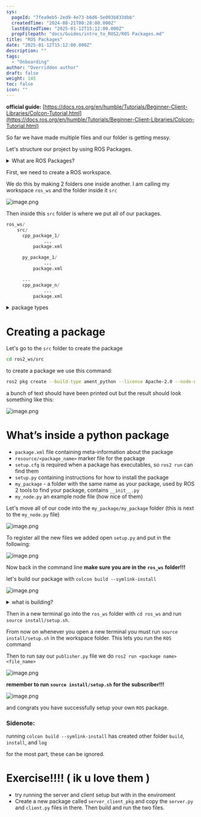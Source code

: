```yaml
---
sys:
  pageId: "7fea9eb5-2ed9-4e73-b6d6-5e093b833dbb"
  createdTime: "2024-08-21T00:28:00.000Z"
  lastEditedTime: "2025-01-12T15:12:00.000Z"
  propFilepath: "docs/Guides/intro_to_ROS2/ROS Packages.md"
title: "ROS Packages"
date: "2025-01-12T15:12:00.000Z"
description: ""
tags:
  - "Onboarding"
author: "Overridden author"
draft: false
weight: 145
toc: false
icon: ""
---
```


**official guide:** [https://docs.ros.org/en/humble/Tutorials/Beginner-Client-Libraries/Colcon-Tutorial.html](https://docs.ros.org/en/humble/Tutorials/Beginner-Client-Libraries/Colcon-Tutorial.html)

So far we have made multiple files and our folder is getting messy.

Let's structure our project by using ROS Packages.

<details>

<summary>What are ROS Packages?</summary>

ROS Packages are, as the name implies, packages of code that are highly sharable between ROS developers.

They consist of a folder, `package.xml` file, and source code

```python
      cpp_package_1/
		      ... imagine much code files here ..
          package.xml
```

</details>

First, we need to create a ROS workspace.

We do this by making 2 folders one inside another. I am calling my workspace `ros_ws` and the folder inside it `src`

![image.png](https://prod-files-secure.s3.us-west-2.amazonaws.com/d518164a-d88e-44d1-a4ee-3adb3bd8bce0/70706947-fd18-4537-a67b-e12946812d31/image.png?X-Amz-Algorithm=AWS4-HMAC-SHA256&X-Amz-Content-Sha256=UNSIGNED-PAYLOAD&X-Amz-Credential=ASIAZI2LB466626P7GT3%2F20250526%2Fus-west-2%2Fs3%2Faws4_request&X-Amz-Date=20250526T132127Z&X-Amz-Expires=3600&X-Amz-Security-Token=IQoJb3JpZ2luX2VjEHwaCXVzLXdlc3QtMiJHMEUCIEFdgq3yvVT0JfM2%2FXfUfkUJRMtw%2FEMAiFWis%2FDTEmxUAiEAuQQTni41KySk8KX2hepq9ss%2FReTbjmTFH%2B%2Fl0UnTSZ0q%2FwMIRRAAGgw2Mzc0MjMxODM4MDUiDAIEX%2BcD2DcVWnlpayrcA8YelCfO4vf7hTvuX3rjZxIogVjT%2BKYYJyT578Snq8pE8v%2BwSlEO9Eqo36nN97H2YsPdDHt%2B0f4bo%2BS9aVL4owIbPkUljyu0BEy4N8gOxgNBGtCUFjAiqgNJK3%2BQSDzCQ3K7PodHWFNLiY8iw%2Fr%2FcwRhVqXY3BfQcqhrsgRYuwQpGXdZLvC09uXhBB0jjfu8LTxHJ%2FeggB221MYE9B4x3fYLN3HuyPYZGUQkGUnxpX6nMXOXJmPsizZeUEoIvSai%2FMg8nVMX5Ayg%2F%2Fr%2FzjlvjeIB2dltOaammLz86TMct9WOv8xOaA5rE9hRI4kikZz9Gp24Elz6cwvOlq3NNQ9XUmIrVanLjd4hUROZIe0rA6gCKmtpCoe%2FrulHUpfoEgdWnXA%2FZ%2B6uDt3BcfhPbqzxkSr5YgwgREClzt6i1uDW3ImqbOjoBnZlclaDnb6GAcY19nSXBsIZ4ImudQr%2F7e3oi3gGUOsnsAYI6dqfz%2F1PFhUvg69Zaa5sBmLBU6vZZiraVMh2bz%2FDF%2FoTcF23nJ5QD3bpa%2F%2BBScRr4SChB8Kd3IFZQIqErOpas9drEuLBY1yOr%2FMQ5uX1J5zUmbrKecwJVjfAwxagSPRKYBQUPZ03gx9zjia3I4ocq4py9rp7MNOq0cEGOqUBbj6iblMdls6Oy9gBBQtZ83zRyCdoSmZ%2FVoCV%2Bvfi4a63mZ%2BmWfc8DjCrG70ivMIo8MCswq6JdUB4Ac%2FmTgUkzIjzWcWLWa69zyO70xiQA7XISlwqvvcUkj150VOrguZS896dpGgUu8I%2B2bSZxpD1W5sT6p38u0Uhb3XdeXQIAOu5Fi9C8NnssY7fr8XBWEwBuZRbn7D6BwndC6vLB%2FtMvBNF%2BMd0&X-Amz-Signature=8a70024b7ea93084db42753194648e956b5006e94612fd06cab6d3b82bd9fa0b&X-Amz-SignedHeaders=host&x-id=GetObject)

Then inside this `src` folder is where we put all of our packages.

```python
ros_ws/
    src/
      cpp_package_1/
		      ...
          package.xml

      py_package_1/
		      ...
          package.xml

      ...
      cpp_package_n/
		      ...
          package.xml

```

<details>

<summary>package types</summary>

packages can be either `C++` or python.

the intern file structure is different for each but for this guide we will stick to creating python packages

</details>

# Creating a package

Let's go to the `src` folder to create the package

```bash
cd ros2_ws/src
```

to create a package we use this command:

```bash
ros2 pkg create --build-type ament_python --license Apache-2.0 --node-name my_node my_package
```

a bunch of text should have been printed out but the result should look something like this:

![image.png](https://prod-files-secure.s3.us-west-2.amazonaws.com/d518164a-d88e-44d1-a4ee-3adb3bd8bce0/e6cf1e3f-8512-4a3e-b131-079f800bf3e8/image.png?X-Amz-Algorithm=AWS4-HMAC-SHA256&X-Amz-Content-Sha256=UNSIGNED-PAYLOAD&X-Amz-Credential=ASIAZI2LB466626P7GT3%2F20250526%2Fus-west-2%2Fs3%2Faws4_request&X-Amz-Date=20250526T132127Z&X-Amz-Expires=3600&X-Amz-Security-Token=IQoJb3JpZ2luX2VjEHwaCXVzLXdlc3QtMiJHMEUCIEFdgq3yvVT0JfM2%2FXfUfkUJRMtw%2FEMAiFWis%2FDTEmxUAiEAuQQTni41KySk8KX2hepq9ss%2FReTbjmTFH%2B%2Fl0UnTSZ0q%2FwMIRRAAGgw2Mzc0MjMxODM4MDUiDAIEX%2BcD2DcVWnlpayrcA8YelCfO4vf7hTvuX3rjZxIogVjT%2BKYYJyT578Snq8pE8v%2BwSlEO9Eqo36nN97H2YsPdDHt%2B0f4bo%2BS9aVL4owIbPkUljyu0BEy4N8gOxgNBGtCUFjAiqgNJK3%2BQSDzCQ3K7PodHWFNLiY8iw%2Fr%2FcwRhVqXY3BfQcqhrsgRYuwQpGXdZLvC09uXhBB0jjfu8LTxHJ%2FeggB221MYE9B4x3fYLN3HuyPYZGUQkGUnxpX6nMXOXJmPsizZeUEoIvSai%2FMg8nVMX5Ayg%2F%2Fr%2FzjlvjeIB2dltOaammLz86TMct9WOv8xOaA5rE9hRI4kikZz9Gp24Elz6cwvOlq3NNQ9XUmIrVanLjd4hUROZIe0rA6gCKmtpCoe%2FrulHUpfoEgdWnXA%2FZ%2B6uDt3BcfhPbqzxkSr5YgwgREClzt6i1uDW3ImqbOjoBnZlclaDnb6GAcY19nSXBsIZ4ImudQr%2F7e3oi3gGUOsnsAYI6dqfz%2F1PFhUvg69Zaa5sBmLBU6vZZiraVMh2bz%2FDF%2FoTcF23nJ5QD3bpa%2F%2BBScRr4SChB8Kd3IFZQIqErOpas9drEuLBY1yOr%2FMQ5uX1J5zUmbrKecwJVjfAwxagSPRKYBQUPZ03gx9zjia3I4ocq4py9rp7MNOq0cEGOqUBbj6iblMdls6Oy9gBBQtZ83zRyCdoSmZ%2FVoCV%2Bvfi4a63mZ%2BmWfc8DjCrG70ivMIo8MCswq6JdUB4Ac%2FmTgUkzIjzWcWLWa69zyO70xiQA7XISlwqvvcUkj150VOrguZS896dpGgUu8I%2B2bSZxpD1W5sT6p38u0Uhb3XdeXQIAOu5Fi9C8NnssY7fr8XBWEwBuZRbn7D6BwndC6vLB%2FtMvBNF%2BMd0&X-Amz-Signature=595b38b0f65e35b017e3395d5ebb9e96ab2e14c26f5aedf805179cd7f938dc2c&X-Amz-SignedHeaders=host&x-id=GetObject)

# What’s inside a python package

- `package.xml` file containing meta-information about the package
- `resource/<package_name>` marker file for the package
- `setup.cfg` is required when a package has executables, so `ros2 run` can find them
- `setup.py` containing instructions for how to install the package
- `my_package` - a folder with the same name as your package, used by ROS 2 tools to find your package, contains `__init__.py`
- `my_node.py` an example node file (how nice of them)

Let's move all of our code into the `my_package/my_package` folder (this is next to the `my_node.py` file)

![image.png](https://prod-files-secure.s3.us-west-2.amazonaws.com/d518164a-d88e-44d1-a4ee-3adb3bd8bce0/9ce58f11-0da9-4d3e-b86d-506a9685d378/image.png?X-Amz-Algorithm=AWS4-HMAC-SHA256&X-Amz-Content-Sha256=UNSIGNED-PAYLOAD&X-Amz-Credential=ASIAZI2LB466626P7GT3%2F20250526%2Fus-west-2%2Fs3%2Faws4_request&X-Amz-Date=20250526T132127Z&X-Amz-Expires=3600&X-Amz-Security-Token=IQoJb3JpZ2luX2VjEHwaCXVzLXdlc3QtMiJHMEUCIEFdgq3yvVT0JfM2%2FXfUfkUJRMtw%2FEMAiFWis%2FDTEmxUAiEAuQQTni41KySk8KX2hepq9ss%2FReTbjmTFH%2B%2Fl0UnTSZ0q%2FwMIRRAAGgw2Mzc0MjMxODM4MDUiDAIEX%2BcD2DcVWnlpayrcA8YelCfO4vf7hTvuX3rjZxIogVjT%2BKYYJyT578Snq8pE8v%2BwSlEO9Eqo36nN97H2YsPdDHt%2B0f4bo%2BS9aVL4owIbPkUljyu0BEy4N8gOxgNBGtCUFjAiqgNJK3%2BQSDzCQ3K7PodHWFNLiY8iw%2Fr%2FcwRhVqXY3BfQcqhrsgRYuwQpGXdZLvC09uXhBB0jjfu8LTxHJ%2FeggB221MYE9B4x3fYLN3HuyPYZGUQkGUnxpX6nMXOXJmPsizZeUEoIvSai%2FMg8nVMX5Ayg%2F%2Fr%2FzjlvjeIB2dltOaammLz86TMct9WOv8xOaA5rE9hRI4kikZz9Gp24Elz6cwvOlq3NNQ9XUmIrVanLjd4hUROZIe0rA6gCKmtpCoe%2FrulHUpfoEgdWnXA%2FZ%2B6uDt3BcfhPbqzxkSr5YgwgREClzt6i1uDW3ImqbOjoBnZlclaDnb6GAcY19nSXBsIZ4ImudQr%2F7e3oi3gGUOsnsAYI6dqfz%2F1PFhUvg69Zaa5sBmLBU6vZZiraVMh2bz%2FDF%2FoTcF23nJ5QD3bpa%2F%2BBScRr4SChB8Kd3IFZQIqErOpas9drEuLBY1yOr%2FMQ5uX1J5zUmbrKecwJVjfAwxagSPRKYBQUPZ03gx9zjia3I4ocq4py9rp7MNOq0cEGOqUBbj6iblMdls6Oy9gBBQtZ83zRyCdoSmZ%2FVoCV%2Bvfi4a63mZ%2BmWfc8DjCrG70ivMIo8MCswq6JdUB4Ac%2FmTgUkzIjzWcWLWa69zyO70xiQA7XISlwqvvcUkj150VOrguZS896dpGgUu8I%2B2bSZxpD1W5sT6p38u0Uhb3XdeXQIAOu5Fi9C8NnssY7fr8XBWEwBuZRbn7D6BwndC6vLB%2FtMvBNF%2BMd0&X-Amz-Signature=1a50055a757de450207b72983e7e5f9802bdda9ef98f74813cadc3d45a61b02c&X-Amz-SignedHeaders=host&x-id=GetObject)

To register all the new files we added open `setup.py` and put in the following:

![image.png](https://prod-files-secure.s3.us-west-2.amazonaws.com/d518164a-d88e-44d1-a4ee-3adb3bd8bce0/1cd7c262-4cae-4496-9d75-c178537d24a2/image.png?X-Amz-Algorithm=AWS4-HMAC-SHA256&X-Amz-Content-Sha256=UNSIGNED-PAYLOAD&X-Amz-Credential=ASIAZI2LB466626P7GT3%2F20250526%2Fus-west-2%2Fs3%2Faws4_request&X-Amz-Date=20250526T132127Z&X-Amz-Expires=3600&X-Amz-Security-Token=IQoJb3JpZ2luX2VjEHwaCXVzLXdlc3QtMiJHMEUCIEFdgq3yvVT0JfM2%2FXfUfkUJRMtw%2FEMAiFWis%2FDTEmxUAiEAuQQTni41KySk8KX2hepq9ss%2FReTbjmTFH%2B%2Fl0UnTSZ0q%2FwMIRRAAGgw2Mzc0MjMxODM4MDUiDAIEX%2BcD2DcVWnlpayrcA8YelCfO4vf7hTvuX3rjZxIogVjT%2BKYYJyT578Snq8pE8v%2BwSlEO9Eqo36nN97H2YsPdDHt%2B0f4bo%2BS9aVL4owIbPkUljyu0BEy4N8gOxgNBGtCUFjAiqgNJK3%2BQSDzCQ3K7PodHWFNLiY8iw%2Fr%2FcwRhVqXY3BfQcqhrsgRYuwQpGXdZLvC09uXhBB0jjfu8LTxHJ%2FeggB221MYE9B4x3fYLN3HuyPYZGUQkGUnxpX6nMXOXJmPsizZeUEoIvSai%2FMg8nVMX5Ayg%2F%2Fr%2FzjlvjeIB2dltOaammLz86TMct9WOv8xOaA5rE9hRI4kikZz9Gp24Elz6cwvOlq3NNQ9XUmIrVanLjd4hUROZIe0rA6gCKmtpCoe%2FrulHUpfoEgdWnXA%2FZ%2B6uDt3BcfhPbqzxkSr5YgwgREClzt6i1uDW3ImqbOjoBnZlclaDnb6GAcY19nSXBsIZ4ImudQr%2F7e3oi3gGUOsnsAYI6dqfz%2F1PFhUvg69Zaa5sBmLBU6vZZiraVMh2bz%2FDF%2FoTcF23nJ5QD3bpa%2F%2BBScRr4SChB8Kd3IFZQIqErOpas9drEuLBY1yOr%2FMQ5uX1J5zUmbrKecwJVjfAwxagSPRKYBQUPZ03gx9zjia3I4ocq4py9rp7MNOq0cEGOqUBbj6iblMdls6Oy9gBBQtZ83zRyCdoSmZ%2FVoCV%2Bvfi4a63mZ%2BmWfc8DjCrG70ivMIo8MCswq6JdUB4Ac%2FmTgUkzIjzWcWLWa69zyO70xiQA7XISlwqvvcUkj150VOrguZS896dpGgUu8I%2B2bSZxpD1W5sT6p38u0Uhb3XdeXQIAOu5Fi9C8NnssY7fr8XBWEwBuZRbn7D6BwndC6vLB%2FtMvBNF%2BMd0&X-Amz-Signature=71703056f1366365d496de42140caf3ced601ebea9e41c770cf7affecd948650&X-Amz-SignedHeaders=host&x-id=GetObject)

Now back in the command line **make sure you are in the** **`ros_ws`** **folder!!!**

let's build our package with `colcon build --symlink-install`

![image.png](https://prod-files-secure.s3.us-west-2.amazonaws.com/d518164a-d88e-44d1-a4ee-3adb3bd8bce0/2f2a0d27-b173-48fd-b189-5f5c0ce65619/image.png?X-Amz-Algorithm=AWS4-HMAC-SHA256&X-Amz-Content-Sha256=UNSIGNED-PAYLOAD&X-Amz-Credential=ASIAZI2LB466626P7GT3%2F20250526%2Fus-west-2%2Fs3%2Faws4_request&X-Amz-Date=20250526T132127Z&X-Amz-Expires=3600&X-Amz-Security-Token=IQoJb3JpZ2luX2VjEHwaCXVzLXdlc3QtMiJHMEUCIEFdgq3yvVT0JfM2%2FXfUfkUJRMtw%2FEMAiFWis%2FDTEmxUAiEAuQQTni41KySk8KX2hepq9ss%2FReTbjmTFH%2B%2Fl0UnTSZ0q%2FwMIRRAAGgw2Mzc0MjMxODM4MDUiDAIEX%2BcD2DcVWnlpayrcA8YelCfO4vf7hTvuX3rjZxIogVjT%2BKYYJyT578Snq8pE8v%2BwSlEO9Eqo36nN97H2YsPdDHt%2B0f4bo%2BS9aVL4owIbPkUljyu0BEy4N8gOxgNBGtCUFjAiqgNJK3%2BQSDzCQ3K7PodHWFNLiY8iw%2Fr%2FcwRhVqXY3BfQcqhrsgRYuwQpGXdZLvC09uXhBB0jjfu8LTxHJ%2FeggB221MYE9B4x3fYLN3HuyPYZGUQkGUnxpX6nMXOXJmPsizZeUEoIvSai%2FMg8nVMX5Ayg%2F%2Fr%2FzjlvjeIB2dltOaammLz86TMct9WOv8xOaA5rE9hRI4kikZz9Gp24Elz6cwvOlq3NNQ9XUmIrVanLjd4hUROZIe0rA6gCKmtpCoe%2FrulHUpfoEgdWnXA%2FZ%2B6uDt3BcfhPbqzxkSr5YgwgREClzt6i1uDW3ImqbOjoBnZlclaDnb6GAcY19nSXBsIZ4ImudQr%2F7e3oi3gGUOsnsAYI6dqfz%2F1PFhUvg69Zaa5sBmLBU6vZZiraVMh2bz%2FDF%2FoTcF23nJ5QD3bpa%2F%2BBScRr4SChB8Kd3IFZQIqErOpas9drEuLBY1yOr%2FMQ5uX1J5zUmbrKecwJVjfAwxagSPRKYBQUPZ03gx9zjia3I4ocq4py9rp7MNOq0cEGOqUBbj6iblMdls6Oy9gBBQtZ83zRyCdoSmZ%2FVoCV%2Bvfi4a63mZ%2BmWfc8DjCrG70ivMIo8MCswq6JdUB4Ac%2FmTgUkzIjzWcWLWa69zyO70xiQA7XISlwqvvcUkj150VOrguZS896dpGgUu8I%2B2bSZxpD1W5sT6p38u0Uhb3XdeXQIAOu5Fi9C8NnssY7fr8XBWEwBuZRbn7D6BwndC6vLB%2FtMvBNF%2BMd0&X-Amz-Signature=dfac280b5393d16c0199cf7d5964e35d455aeeaa3d261443dee59a592063d234&X-Amz-SignedHeaders=host&x-id=GetObject)

<details>

<summary>what is building?</summary>

if you are a CS major at Rose-Hulman you will learn the answer to this in CSSE132

but TLDR; is it combines all the code files into one program that can be run easily 

</details>

Then in a new terminal go into the `ros_ws` folder with `cd ros_ws` and run `source install/setup.sh`. 

From now on whenever you open a new terminal you must run `source install/setup.sh` in the workspace folder. This lets you run the `ROS` command

Then to run say our `publisher.py` file we do `ros2 run <package name> <file_name>`

![image.png](https://prod-files-secure.s3.us-west-2.amazonaws.com/d518164a-d88e-44d1-a4ee-3adb3bd8bce0/4f4b1219-3a44-4632-aa0a-ce3471699f59/image.png?X-Amz-Algorithm=AWS4-HMAC-SHA256&X-Amz-Content-Sha256=UNSIGNED-PAYLOAD&X-Amz-Credential=ASIAZI2LB466626P7GT3%2F20250526%2Fus-west-2%2Fs3%2Faws4_request&X-Amz-Date=20250526T132127Z&X-Amz-Expires=3600&X-Amz-Security-Token=IQoJb3JpZ2luX2VjEHwaCXVzLXdlc3QtMiJHMEUCIEFdgq3yvVT0JfM2%2FXfUfkUJRMtw%2FEMAiFWis%2FDTEmxUAiEAuQQTni41KySk8KX2hepq9ss%2FReTbjmTFH%2B%2Fl0UnTSZ0q%2FwMIRRAAGgw2Mzc0MjMxODM4MDUiDAIEX%2BcD2DcVWnlpayrcA8YelCfO4vf7hTvuX3rjZxIogVjT%2BKYYJyT578Snq8pE8v%2BwSlEO9Eqo36nN97H2YsPdDHt%2B0f4bo%2BS9aVL4owIbPkUljyu0BEy4N8gOxgNBGtCUFjAiqgNJK3%2BQSDzCQ3K7PodHWFNLiY8iw%2Fr%2FcwRhVqXY3BfQcqhrsgRYuwQpGXdZLvC09uXhBB0jjfu8LTxHJ%2FeggB221MYE9B4x3fYLN3HuyPYZGUQkGUnxpX6nMXOXJmPsizZeUEoIvSai%2FMg8nVMX5Ayg%2F%2Fr%2FzjlvjeIB2dltOaammLz86TMct9WOv8xOaA5rE9hRI4kikZz9Gp24Elz6cwvOlq3NNQ9XUmIrVanLjd4hUROZIe0rA6gCKmtpCoe%2FrulHUpfoEgdWnXA%2FZ%2B6uDt3BcfhPbqzxkSr5YgwgREClzt6i1uDW3ImqbOjoBnZlclaDnb6GAcY19nSXBsIZ4ImudQr%2F7e3oi3gGUOsnsAYI6dqfz%2F1PFhUvg69Zaa5sBmLBU6vZZiraVMh2bz%2FDF%2FoTcF23nJ5QD3bpa%2F%2BBScRr4SChB8Kd3IFZQIqErOpas9drEuLBY1yOr%2FMQ5uX1J5zUmbrKecwJVjfAwxagSPRKYBQUPZ03gx9zjia3I4ocq4py9rp7MNOq0cEGOqUBbj6iblMdls6Oy9gBBQtZ83zRyCdoSmZ%2FVoCV%2Bvfi4a63mZ%2BmWfc8DjCrG70ivMIo8MCswq6JdUB4Ac%2FmTgUkzIjzWcWLWa69zyO70xiQA7XISlwqvvcUkj150VOrguZS896dpGgUu8I%2B2bSZxpD1W5sT6p38u0Uhb3XdeXQIAOu5Fi9C8NnssY7fr8XBWEwBuZRbn7D6BwndC6vLB%2FtMvBNF%2BMd0&X-Amz-Signature=639db3a62c1e1933dfb940b1161838e5c39b869b2d5813a01c571365719bc0d3&X-Amz-SignedHeaders=host&x-id=GetObject)

**remember to run** **`source install/setup.sh`** **for the subscriber!!!**

![image.png](https://prod-files-secure.s3.us-west-2.amazonaws.com/d518164a-d88e-44d1-a4ee-3adb3bd8bce0/02121119-dad4-49ec-8356-c956108b4243/image.png?X-Amz-Algorithm=AWS4-HMAC-SHA256&X-Amz-Content-Sha256=UNSIGNED-PAYLOAD&X-Amz-Credential=ASIAZI2LB466626P7GT3%2F20250526%2Fus-west-2%2Fs3%2Faws4_request&X-Amz-Date=20250526T132127Z&X-Amz-Expires=3600&X-Amz-Security-Token=IQoJb3JpZ2luX2VjEHwaCXVzLXdlc3QtMiJHMEUCIEFdgq3yvVT0JfM2%2FXfUfkUJRMtw%2FEMAiFWis%2FDTEmxUAiEAuQQTni41KySk8KX2hepq9ss%2FReTbjmTFH%2B%2Fl0UnTSZ0q%2FwMIRRAAGgw2Mzc0MjMxODM4MDUiDAIEX%2BcD2DcVWnlpayrcA8YelCfO4vf7hTvuX3rjZxIogVjT%2BKYYJyT578Snq8pE8v%2BwSlEO9Eqo36nN97H2YsPdDHt%2B0f4bo%2BS9aVL4owIbPkUljyu0BEy4N8gOxgNBGtCUFjAiqgNJK3%2BQSDzCQ3K7PodHWFNLiY8iw%2Fr%2FcwRhVqXY3BfQcqhrsgRYuwQpGXdZLvC09uXhBB0jjfu8LTxHJ%2FeggB221MYE9B4x3fYLN3HuyPYZGUQkGUnxpX6nMXOXJmPsizZeUEoIvSai%2FMg8nVMX5Ayg%2F%2Fr%2FzjlvjeIB2dltOaammLz86TMct9WOv8xOaA5rE9hRI4kikZz9Gp24Elz6cwvOlq3NNQ9XUmIrVanLjd4hUROZIe0rA6gCKmtpCoe%2FrulHUpfoEgdWnXA%2FZ%2B6uDt3BcfhPbqzxkSr5YgwgREClzt6i1uDW3ImqbOjoBnZlclaDnb6GAcY19nSXBsIZ4ImudQr%2F7e3oi3gGUOsnsAYI6dqfz%2F1PFhUvg69Zaa5sBmLBU6vZZiraVMh2bz%2FDF%2FoTcF23nJ5QD3bpa%2F%2BBScRr4SChB8Kd3IFZQIqErOpas9drEuLBY1yOr%2FMQ5uX1J5zUmbrKecwJVjfAwxagSPRKYBQUPZ03gx9zjia3I4ocq4py9rp7MNOq0cEGOqUBbj6iblMdls6Oy9gBBQtZ83zRyCdoSmZ%2FVoCV%2Bvfi4a63mZ%2BmWfc8DjCrG70ivMIo8MCswq6JdUB4Ac%2FmTgUkzIjzWcWLWa69zyO70xiQA7XISlwqvvcUkj150VOrguZS896dpGgUu8I%2B2bSZxpD1W5sT6p38u0Uhb3XdeXQIAOu5Fi9C8NnssY7fr8XBWEwBuZRbn7D6BwndC6vLB%2FtMvBNF%2BMd0&X-Amz-Signature=b231e347933dedf34e310c243fb62ef63e43afc8278faf2889ad12d8e8127221&X-Amz-SignedHeaders=host&x-id=GetObject)

and congrats you have successfully setup your own `ROS` package.

### Sidenote:

running `colcon build --symlink-install` has created other folder `build`, `install`, and `log`

for the most part, these can be ignored.

# Exercise!!!! ( ik u love them )

- try running the server and client setup but with in the enviroment
- Create a new package called `server_client_pkg` and copy the `server.py` and `client.py` files in there. Then build and run the two files.

